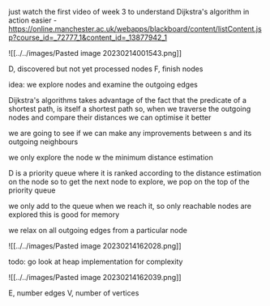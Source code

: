 just watch the first video of week 3 to understand Dijkstra's algorithm in action easier - https://online.manchester.ac.uk/webapps/blackboard/content/listContent.jsp?course_id=_72777_1&content_id=_13877942_1

![[../../images/Pasted image 20230214001543.png]]

D, discovered but not yet processed nodes
F, finish nodes

idea: we explore nodes and examine the outgoing edges

Dijkstra's algorithms takes advantage of the fact that 
the predicate of a shortest path, is itself a shortest path
so, when we traverse the outgoing nodes and compare their distances
we can optimise it better

we are going to see if we can make any improvements between s and its outgoing neighbours

we only explore the node w the minimum distance estimation

D is a priority queue where it is ranked according to the distance estimation on the node
so to get the next node to explore, we pop on the top of the priority queue

we only add to the queue when we reach it, so only reachable nodes are explored
this is good for memory

we relax on all outgoing edges from a particular node

![[../../images/Pasted image 20230214162028.png]]

todo: go look at heap implementation for complexity

![[../../images/Pasted image 20230214162039.png]]

E, number edges
V, number of vertices
